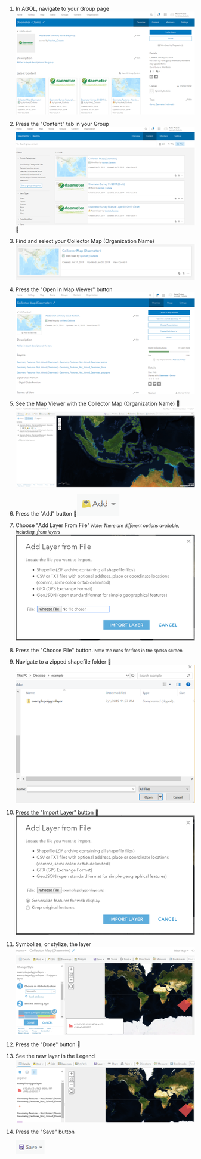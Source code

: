 1. In AGOL, navigate to your Group page
   ![](../add_fl_to_collector_map/imgs/image6.png)

1. Press the "Content" tab in your Group
![](../add_fl_to_collector_map/imgs/image3.png)

1. Find and select your Collector Map (Organization Name)
![](../add_fl_to_collector_map/imgs/image4.png)

1. Press the "Open in Map Viewer" button
![](../add_fl_to_collector_map/imgs/image11.png)

1. See the Map Viewer with the Collector Map (Organization Name)
![](../add_fl_to_collector_map/imgs/image2.png)

1. Press the "Add" button
![](../add_fl_to_collector_map/imgs/image9.png)

1. Choose "Add Layer From File"
   <small>*Note: There are different options available, including, from layers*</small>
![](../add_fl_to_collector_map/imgs/image12.png)

1. Press the "Choose File" button.
    <small>Note the rules for files in the splash screen</small>
1. Navigate to a zipped shapefile folder 
![](../add_fl_to_collector_map/imgs/image5.png)
1. Press the "Import Layer" button
![](../add_fl_to_collector_map/imgs/image10.png)

1. Symbolize, or stylize, the layer 
![](../add_fl_to_collector_map/imgs/image7.png)
1. Press the "Done" button

1. See the new layer in the Legend
![](../add_fl_to_collector_map/imgs/image1.png)
1. Press the "Save" button
   
   ![](../add_fl_to_collector_map/imgs/image8.png)

